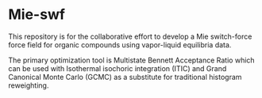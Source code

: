 # Mie-swf

This repository is for the collaborative effort to develop a Mie switch-force force field for organic compounds using vapor-liquid equilibria data.

The primary optimization tool is Multistate Bennett Acceptance Ratio which can be used with Isothermal isochoric integration (ITIC) and Grand Canonical Monte Carlo (GCMC) as a substitute for traditional histogram reweighting.
